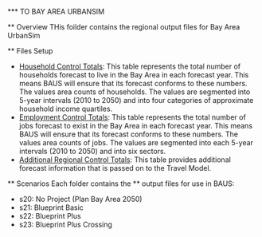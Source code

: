 *** TO BAY AREA URBANSIM

** Overview
THis foilder contains the regional output files for Bay Area UrbanSim 

** Files Setup
* [Household Control Totals](https://github.com/BayAreaMetro/bayarea_urbansim/blob/master/data/household_controls.csv): This table represents the total number of households forecast to live in the Bay Area in each forecast year. This means BAUS will ensure that its forecast conforms to these numbers. The values area counts of households. The values are segmented into 5-year intervals (2010 to 2050) and into four categories of approximate household income quartiles. 
* [Employment Control Totals](https://github.com/BayAreaMetro/bayarea_urbansim/blob/master/data/employment_controls.csv): This table represents the total number of jobs forecast to exist in the Bay Area in each forecast year. This means BAUS will ensure that its forecast conforms to these numbers. The values area counts of jobs. The values are segmented into each 5-year intervals (2010 to 2050) and into six sectors.
* [Additional Regional Control Totals](https://github.com/BayAreaMetro/bayarea_urbansim/blob/master/data/regional_controls.csv): This table provides additional forecast information that is passed on to the Travel Model.

** Scenarios
Each folder contains the ** output files for use in BAUS:
* s20: No Project (Plan Bay Area 2050)
* s21: Blueprint Basic
* s22: Blueprint Plus
* s23: Blueprint Plus Crossing
